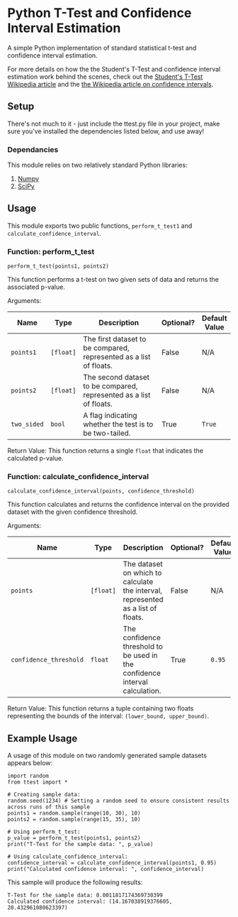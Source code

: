 # Python T-Test and Confidence Interval Estimation

A simple Python implementation of standard statistical t-test and confidence interval estimation. 

For more details on how the the Student's T-Test and confidence interval estimation work behind the scenes, check out the [Student's T-Test Wikipedia article](https://en.wikipedia.org/wiki/Student%27s_t-test) and the [the Wikipedia article on confidence intervals](https://en.wikipedia.org/wiki/Confidence_interval).

## Setup

There's not much to it - just include the ttest.py file in your project, make sure you've installed the dependencies listed below, and use away!

### Dependancies

This module relies on two relatively standard Python libraries:

  1. [Numpy](numpy.org)
  2. [SciPy](www.scipy.org)

## Usage

This module exports two public functions, `perform_t_test1` and `calculate_confidence_interval`.

### Function: perform_t_test

```
perform_t_test(points1, points2)
```

This function performs a t-test on two given sets of data and returns the associated p-value.

Arguments:

| Name | Type | Description | Optional? | Default <br/> Value |
| ---- | ---- | ----------- | --------- | ------------------- |
| `points1` | `[float]` | The first dataset to be compared, represented as a list of floats. | False | N/A |
| `points2` | `[float]` | The second dataset to be compared, represented as a list of floats. | False | N/A |
| `two_sided` | `bool` | A flag indicating whether the test is to be two-tailed. | True | `True` |

Return Value: This function returns a single `float` that indicates the calculated p-value.

### Function: calculate_confidence_interval

```
calculate_confidence_interval(points, confidence_threshold)
```

This function calculates and returns the confidence interval on the provided dataset with the given confidence threshold.

Arguments:

| Name | Type | Description | Optional? | Default <br/> Value |
| ---- | ---- | ----------- | --------- | ------------------- |
| `points` | `[float]` | The dataset on which to calculate the interval, represented as a list of floats. | False | N/A |
| `confidence_threshold` | `float` | The confidence threshold to be used in the confidence interval calculation. | True | `0.95` |

Return Value: This function returns a tuple containing two floats representing the bounds of the interval: `(lower_bound, upper_bound)`.
  
## Example Usage

A usage of this module on two randomly generated sample datasets appears below:

```
import random
from ttest import *

# Creating sample data:
random.seed(1234) # Setting a random seed to ensure consistent results across runs of this sample
points1 = random.sample(range(10, 30), 10)
points2 = random.sample(range(15, 35), 10)

# Using perform_t_test:
p_value = perform_t_test(points1, points2)
print("T-Test for the sample data: ", p_value)

# Using calculate_confidence_interval:
confidence_interval = calculate_confidence_interval(points1, 0.95)
print("Calculated confidence interval: ", confidence_interval)
```
This sample will produce the following results:

```
T-Test for the sample data: 0.0011817174369730399
Calculated confidence interval: (14.167038919376605, 20.432961080623397)
```
